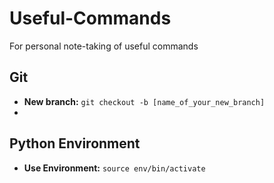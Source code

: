# Useful-Commands
For personal note-taking of useful commands

## Git
- **New branch:** `git checkout -b [name_of_your_new_branch]`
- 

## Python Environment
- **Use Environment:** `source env/bin/activate`
